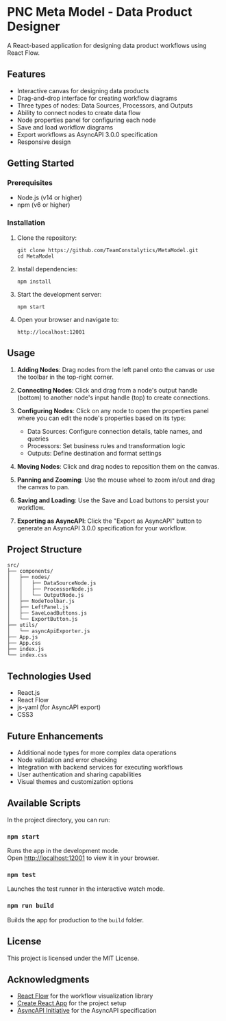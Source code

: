 # PNC Meta Model - Data Product Designer

A React-based application for designing data product workflows using React Flow.

## Features

- Interactive canvas for designing data products
- Drag-and-drop interface for creating workflow diagrams
- Three types of nodes: Data Sources, Processors, and Outputs
- Ability to connect nodes to create data flow
- Node properties panel for configuring each node
- Save and load workflow diagrams
- Export workflows as AsyncAPI 3.0.0 specification
- Responsive design

## Getting Started

### Prerequisites

- Node.js (v14 or higher)
- npm (v6 or higher)

### Installation

1. Clone the repository:
   ```
   git clone https://github.com/TeamConstalytics/MetaModel.git
   cd MetaModel
   ```

2. Install dependencies:
   ```
   npm install
   ```

3. Start the development server:
   ```
   npm start
   ```

4. Open your browser and navigate to:
   ```
   http://localhost:12001
   ```

## Usage

1. **Adding Nodes**: Drag nodes from the left panel onto the canvas or use the toolbar in the top-right corner.

2. **Connecting Nodes**: Click and drag from a node's output handle (bottom) to another node's input handle (top) to create connections.

3. **Configuring Nodes**: Click on any node to open the properties panel where you can edit the node's properties based on its type:
   - Data Sources: Configure connection details, table names, and queries
   - Processors: Set business rules and transformation logic
   - Outputs: Define destination and format settings

4. **Moving Nodes**: Click and drag nodes to reposition them on the canvas.

5. **Panning and Zooming**: Use the mouse wheel to zoom in/out and drag the canvas to pan.

6. **Saving and Loading**: Use the Save and Load buttons to persist your workflow.

7. **Exporting as AsyncAPI**: Click the "Export as AsyncAPI" button to generate an AsyncAPI 3.0.0 specification for your workflow.

## Project Structure

```
src/
├── components/
│   ├── nodes/
│   │   ├── DataSourceNode.js
│   │   ├── ProcessorNode.js
│   │   └── OutputNode.js
│   ├── NodeToolbar.js
│   ├── LeftPanel.js
│   ├── SaveLoadButtons.js
│   └── ExportButton.js
├── utils/
│   └── asyncApiExporter.js
├── App.js
├── App.css
├── index.js
└── index.css
```

## Technologies Used

- React.js
- React Flow
- js-yaml (for AsyncAPI export)
- CSS3

## Future Enhancements

- Additional node types for more complex data operations
- Node validation and error checking
- Integration with backend services for executing workflows
- User authentication and sharing capabilities
- Visual themes and customization options

## Available Scripts

In the project directory, you can run:

### `npm start`

Runs the app in the development mode.\
Open [http://localhost:12001](http://localhost:12001) to view it in your browser.

### `npm test`

Launches the test runner in the interactive watch mode.

### `npm run build`

Builds the app for production to the `build` folder.

## License

This project is licensed under the MIT License.

## Acknowledgments

- [React Flow](https://reactflow.dev/) for the workflow visualization library
- [Create React App](https://create-react-app.dev/) for the project setup
- [AsyncAPI Initiative](https://www.asyncapi.com/) for the AsyncAPI specification